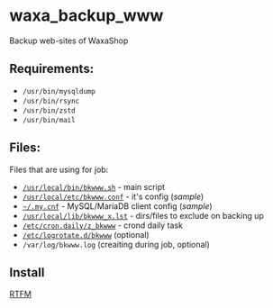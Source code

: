 # waxa\_backup\_www

Backup web-sites of WaxaShop

## Requirements:
- `/usr/bin/mysqldump`
- `/usr/bin/rsync`
- `/usr/bin/zstd`
- `/usr/bin/mail`

## Files:

Files that are using for job:

- [`/usr/local/bin/bkwww.sh`](src/usr/local/bin/bkwww.sh) - main script
- [`/usr/local/etc/bkwww.conf`](src/usr/local/etc/bkwww.conf) - it's config (_sample_)
- [`~/.my.cnf`](src/my.cnf) - MySQL/MariaDB client config (_sample_)
- [`/usr/local/lib/bkwww_x.lst`](src/usr/local/lib/bkwww_x.lst) - dirs/files to exclude on backing up 
- [`/etc/cron.daily/z_bkwww`](src/etc/cron.daily/z_bkwww) - crond daily task
- [`/etc/logrotate.d/bkwww`](src/etc/logrotate.d/bkwww) (optional)
- `/var/log/bkwww.log` (creaiting during job, optional)

## Install

[RTFM](HOWTO.md)
